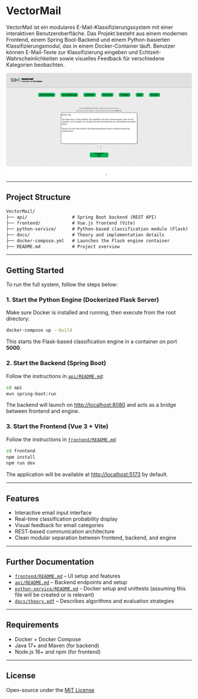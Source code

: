 # VectorMail

VectorMail ist ein modulares E-Mail-Klassifizierungssystem mit einer interaktiven Benutzeroberfläche. Das Projekt besteht aus einem modernen Frontend, einem Spring Boot-Backend und einem Python-basierten Klassifizierungsmodul, das in einem Docker-Container läuft. Benutzer können E-Mail-Texte zur Klassifizierung eingeben und Echtzeit-Wahrscheinlichkeiten sowie visuelles Feedback für verschiedene Kategorien beobachten.

![VectorMail Interface](./docs/images/Screenshot-Interface.png)

---

## Project Structure

```
VectorMail/
├── api/                 # Spring Boot backend (REST API)
├── frontend/            # Vue.js frontend (Vite)
├── python-service/      # Python-based classification module (Flask)
├── docs/                # Theory and implementation details
├── docker-compose.yml   # Launches the Flask engine container
├── README.md            # Project overview
```

---

## Getting Started

To run the full system, follow the steps below:

### 1. Start the Python Engine (Dockerized Flask Server)

Make sure Docker is installed and running, then execute from the root directory:

```bash
docker-compose up --build
```

This starts the Flask-based classification engine in a container on port **5000**.

### 2. Start the Backend (Spring Boot)

Follow the instructions in [`api/README.md`](api/README.md):

```bash
cd api
mvn spring-boot:run
```

The backend will launch on [http://localhost:8080](http://localhost:8080) and acts as a bridge between frontend and engine.

### 3. Start the Frontend (Vue 3 + Vite)

Follow the instructions in [`frontend/README.md`](frontend/README.md):

```bash
cd frontend
npm install
npm run dev
```

The application will be available at [http://localhost:5173](http://localhost:5173) by default.

---

## Features

- Interactive email input interface
- Real-time classification probability display
- Visual feedback for email categories
- REST-based communication architecture
- Clean modular separation between frontend, backend, and engine

---

## Further Documentation

- [`frontend/README.md`](frontend/README.md) – UI setup and features
- [`api/README.md`](api/README.md) – Backend endpoints and setup
- [`python-service/README.md`](python-service/README.md) - Docker setup and unittests (assuming this file will be created or is relevant)
- [`docs/theory.pdf`](docs/theory.pdf) – Describes algorithms and evaluation strategies

---

## Requirements

- Docker + Docker Compose
- Java 17+ and Maven (for backend)
- Node.js 16+ and npm (for frontend)

---

## License

Open-source under the [MIT License](https://opensource.org/licenses/MIT)
```
